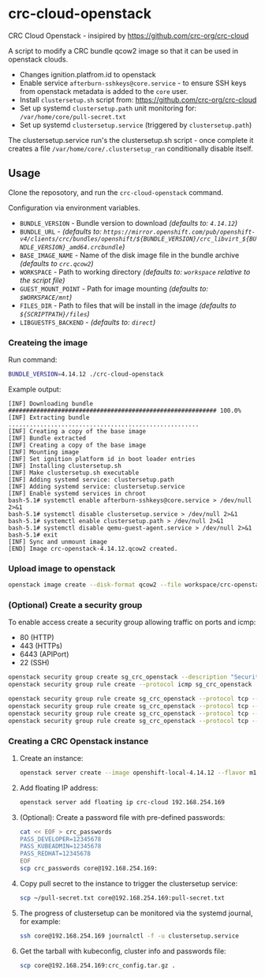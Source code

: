 # crc-cloud-openstack
CRC Cloud Openstack - insipired by https://github.com/crc-org/crc-cloud

A script to modify a CRC bundle qcow2 image so that it can be used in openstack clouds.

* Changes ignition.platfrom.id to openstack
* Enable service `afterburn-sshkeys@core.service` - to ensure SSH keys
  from openstack metadata is added to the `core` user.
* Install `clustersetup.sh` script from: https://github.com/crc-org/crc-cloud
* Set up systemd `clustersetup.path` unit monitoring for: `/var/home/core/pull-secret.txt`
* Set up systemd `clustersetup.service` (triggered by `clustersetup.path`)

The clustersetup.service run's the clustersetup.sh script - once complete it creates a file `/var/home/core/.clustersetup_ran` conditionally disable itself.

## Usage

Clone the reposotory, and run the `crc-cloud-openstack` command.

Configuration via environment variables.

- `BUNDLE_VERSION` - Bundle version to download *(defaults to: `4.14.12`)*
- `BUNDLE_URL` - *(defaults to: `https://mirror.openshift.com/pub/openshift-v4/clients/crc/bundles/openshift/${BUNDLE_VERSION}/crc_libvirt_${BUNDLE_VERSION}_amd64.crcbundle`)*
- `BASE_IMAGE_NAME` - Name of the disk image file in the bundle archive *(defaults to `crc.qcow2`)*
- `WORKSPACE` - Path to working directory *(defaults to: `workspace` relative to the script file)*
- `GUEST_MOUNT_POINT` - Path for image mounting *(defaults to: `$WORKSPACE/mnt`)*
- `FILES_DIR` - Path to files that will be install in the image *(defaults to `${SCRIPTPATH}/files`)*
- `LIBGUESTFS_BACKEND` - *(defaults to: `direct`)*

### Createing the image

   Run command:
   ```bash
   BUNDLE_VERSION=4.14.12 ./crc-cloud-openstack
   ```
   
   Example output:
   ```console
   [INF] Downloading bundle
   ########################################################### 100.0%
   [INF] Extracting bundle
   ......................................................
   [INF] Creating a copy of the base image
   [INF] Bundle extracted
   [INF] Creating a copy of the base image
   [INF] Mounting image
   [INF] Set ignition platform id in boot loader entries
   [INF] Installing clustersetup.sh
   [INF] Make clustersetup.sh executable
   [INF] Adding systemd service: clustersetup.path
   [INF] Adding systemd service: clustersetup.service
   [INF] Enable systemd services in chroot
   bash-5.1# systemctl enable afterburn-sshkeys@core.service > /dev/null 2>&1
   bash-5.1# systemctl disable clustersetup.service > /dev/null 2>&1
   bash-5.1# systemctl enable clustersetup.path > /dev/null 2>&1
   bash-5.1# systemctl disable qemu-guest-agent.service > /dev/null 2>&1
   bash-5.1# exit
   [INF] Sync and unmount image
   [END] Image crc-openstack-4.14.12.qcow2 created.
   ```

### Upload image to openstack
   ```bash
   openstack image create --disk-format qcow2 --file workspace/crc-openstack-4.14.12.qcow2 openshift-local-4.14.12
   ```

### (Optional) Create a security group

To enable access create a security group allowing traffic on ports and icmp: 
* 80 (HTTP)
* 443 (HTTPs)
* 6443 (APIPort)
* 22 (SSH)

```bash
openstack security group create sg_crc_openstack --description "Security group for CRC (openshift local)"
openstack security group rule create --protocol icmp sg_crc_openstack

openstack security group rule create sg_crc_openstack --protocol tcp --dst-port 22:22 --remote-ip 0.0.0.0/0
openstack security group rule create sg_crc_openstack --protocol tcp --dst-port 80:80 --remote-ip 0.0.0.0/0
openstack security group rule create sg_crc_openstack --protocol tcp --dst-port 443:443 --remote-ip 0.0.0.0/0
openstack security group rule create sg_crc_openstack --protocol tcp --dst-port 6443:6443 --remote-ip 0.0.0.0/0
```

### Creating a CRC Openstack instance

1. Create an instance:
   ```bash
   openstack server create --image openshift-local-4.14.12 --flavor m1.xlarge --network private --key-name default --security-group sg_crc_openstack crc-cloud
2. Add floating IP address:
   ```bash
   openstack server add floating ip crc-cloud 192.168.254.169
   ```
3. (Optional): Create a password file with pre-defined passwords:
   ```bash
   cat << EOF > crc_passwords
   PASS_DEVELOPER=12345678
   PASS_KUBEADMIN=12345678
   PASS_REDHAT=12345678
   EOF
   scp crc_passwords core@192.168.254.169:
   ```
4. Copy pull secret to the instance to trigger the clustersetup service:
   ```bash
   scp ~/pull-secret.txt core@192.168.254.169:pull-secret.txt
   ```
5. The progress of clustersetup can be monitored via the systemd journal, for example:
   ```bash
   ssh core@192.168.254.169 journalctl -f -u clustersetup.service
   ```
6. Get the tarball with kubeconfig, cluster info and passwords file:
   ```bash
   scp core@192.168.254.169:crc_config.tar.gz .
   ```
